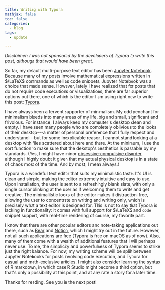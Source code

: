 ```yaml
---
title: Writing with Typora
mathjax: false
toc: false
categories:
  - blog
tags:
  - update

---
```


*Disclaimer: I was not sponsored by the developers of Typora to write this post, although that would have been great.*

So far, my default multi-purpose text editor has been [Jupyter Notebook](https://jupyter.org). Because many of my posts involve mathematical expressions written in $\LaTeX$ commands as well as code snippets, Jupyter Notebook was a choice that made sense. However, lately I have realized that for posts that do not require code executions or visualizations, there are far superior options out there, one of which is the editor I am using right now to write this post: [Typora](https://typora.io).

I have always been a fervent supporter of minimalism. My odd penchant for minimalism bleeds into many areas of my life, big and small, significant and frivolous. For instance, I always keep my computer's desktop clean and empty. I have seen many people who are completely oblivious to the looks of their desktop---a matter of personal preference that I fully respect and understand---but for some inexplicable reason, I cannot stand looking at a desktop with files scattered about here and there. At the minimum, I use the sort function to make sure that the dekstop's aesthetics is passable by my standards. (Yes, I might have minor [obsessive-compulsive disorder](https://en.wikipedia.org/wiki/Obsessive–compulsive_disorder), although I highly doubt it given that my actual physical desktop is in a state of chaos most of the time. And by most, I mean always.)

Typora is a wondeful text editor that suits my minimalistic taste. It's UI is clean and simple, making the editor extremely intuitive and easy to use. Upon installation, the user is sent to a refreshingly blank slate, with only a single cursor blinking at the user as if welcoming them to write and get creative. The minimalilstic looks of the editor makes it distraction-free, allowing the user to concentrate on writing and writing only, which is precisely what a text editor is designed for. This is not to say that Typora is lacking in functionality: it comes with full support for $\LaTeX$ and `code` snippet support, with real-time rendering of course, my favorite part.

I know that there are other popular editors and note-taking applications out there, such as [Bear](https://bear.app) and [Notion](https://www.notion.so), which I might try out in the future. However, not all such applications are free (Typora is free on macOS as of now). Also, many of them come with a wealth of additional features that I will perhaps never use. To me, the simplicity and powerfulness of Typora seems to strike just the right balance. For now, my writing scheme will be splilt between Jupyter Notebooks for posts involving code execution, and Typora for casual and math-exclusive articles. I might also consider learning the syntax of R markdown, in which case R Studio might become a third option, but that's only a possibility at this point, and at any rate a story for a later time. 

Thanks for reading. See you in the next post!